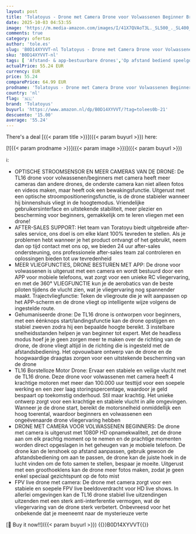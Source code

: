 ```yaml
---
layout: post
title: 'Tolatoyus - Drone met Camera Drone voor Volwassenen Beginner Brushless Motor 2 Camera s FPV Afstandsbediening Quadcopter Opvouwbaar Elektrisch Verstelbaar 1080P Drone 3D Flip APP Controle'
date: 2025-10-03 04:53:55
image: 'https://m.media-amazon.com/images/I/41X7QVAoT3L._SL500_._SL400_.jpg'
comments: true
category: ofertas
author: 'tole.es'
slug: 'B0D14XYVVT-nl Tolatoyus - Drone met Camera Drone voor Volwassenen...'
sku: 'B0D14XYVVT-nl'
tags: [ 'Afstand- & app-bestuurbare drones','Op afstand bediend speelgoed','Speelgoed & spellen','tolatoyus','🇳🇱', ]
actualPrice: 55.24 EUR
currency: EUR
price: 55.24
comparePrice: 64.99 EUR
prodname: 'Tolatoyus - Drone met Camera Drone voor Volwassenen Beginner Brushless Motor 2 Camera s FPV Afstandsbediening Quadcopter Opvouwbaar Elektrisch Verstelbaar 1080P Drone 3D Flip APP Controle'
country: 'nl'
flag: '🇳🇱'
brand: 'Tolatoyus'
buyurl: 'https://www.amazon.nl/dp/B0D14XYVVT/?tag=tolees0b-21'
descuento: '15.00'
average: '55.24'
---
```


There's a deal [{{< param title >}}]({{< param buyurl >}})  here:

[![{{< param prodname >}}]({{< param image >}})]({{< param buyurl >}})

ℹ️:

- OPTISCHE STROOMSENSOR EN MEER CAMERAS VAN DE DRONE: De TL16 drone voor volwassenen/beginners met camera heeft meer cameras dan andere drones, de onderste camera kan niet alleen fotos en videos maken, maar heeft ook een bewakingsfunctie. Uitgerust met een optische stroompositioneringsfunctie, is de drone stabieler wanneer hij binnenshuis vliegt in de hoogtemodus. Vriendelijke gebruikersinterface en uitstekende stabiliteit, meer plezier en bescherming voor beginners, gemakkelijk om te leren vliegen met een drone!
- AFTER-SALES SUPPORT: Het team van Toratoyu biedt uitgebreide after-sales service, ons doel is om elke klant 100% tevreden te stellen. Als je problemen hebt wanneer je het product ontvangt of het gebruikt, neem dan op tijd contact met ons op, we bieden 24 uur after-sales ondersteuning, ons professionele after-sales team zal controleren en oplossingen bieden tot uw tevredenheid
- MEER VLIEGFUNCTIES, DRONE BESTUREN MET APP: De drone voor volwassenen is uitgerust met een camera en wordt bestuurd door een APP voor mobiele telefoons, wat zorgt voor een unieke RC vliegervaring, en met de 360° VLIEGFUNCTIE kun je de aerobatics van de beste piloten tijdens de vlucht zien, wat je vliegervaring nog spannender maakt. Trajectvliegfunctie: Teken de vliegroute die je wilt aanpassen op het APP-scherm en de drone vliegt op intelligente wijze volgens de ingestelde route.
- Gehumaniseerde drone: De TL16 drone is ontworpen voor beginners, met een éénknops start/landingsfunctie kan de drone opstijgen en stabiel zweven zodra hij een bepaalde hoogte bereikt. 3 instelbare snelheidsstanden helpen je van beginner tot expert. Met de headless modus hoef je je geen zorgen meer te maken over de richting van de drone, de drone vliegt altijd in de richting die is ingesteld met de afstandsbediening. Het opvouwbare ontwerp van de drone en de hoogwaardige draagtas zorgen voor een uitstekende bescherming van de drone
- TL16 Borstelloze Motor Drone: Ervaar een stabiele en veilige vlucht met de TL16 drone. Deze drone voor volwassenen met camera heeft 4 krachtige motoren met meer dan 100.000 uur testtijd voor een soepele werking en een zeer laag storingspercentage, waardoor je geld bespaart op toekomstig onderhoud. Stil maar krachtig. Het unieke ontwerp zorgt voor een krachtige en stabiele vlucht in alle omgevingen. Wanneer je de drone start, bereikt de motorsnelheid onmiddellijk een hoog toerental, waardoor beginners en volwassenen een ongeëvenaarde drone vliegervaring hebben
- DRONE MET CAMERA VOOR VOLWASSENEN BEGINNERS: De drone met camera is uitgerust met 1080P HD opnamekwaliteit, zet de drone aan om elk prachtig moment op te nemen en de prachtige momenten worden direct opgeslagen in het geheugen van je mobiele telefoon. De drone kan de lenshoek op afstand aanpassen, gebruik gewoon de afstandsbediening om aan te passen, de drone kan de juiste hoek in de lucht vinden om de foto samen te stellen, bespaar je moeite. Uitgerust met een groothoeklens kan de drone meer fotos maken, zodat je geen enkel speciaal gezichtspunt op de foto mist
- FPV live drone met camera: De drone met camera zorgt voor een stabiele en soepele FPV live beeldoverdracht voor HD live shows. In allerlei omgevingen kan de TL16 drone stabiel live uitzendingen uitzenden met een sterk anti-interferentie vermogen, wat de vliegervaring van de drone sterk verbetert. Onbevreesd voor het onbekende dat je meeneemt naar de mysterieuze verte

[🛒 Buy it now!!]({{< param buyurl >}})
{{<world>}}B0D14XYVVT{{</world>}}

